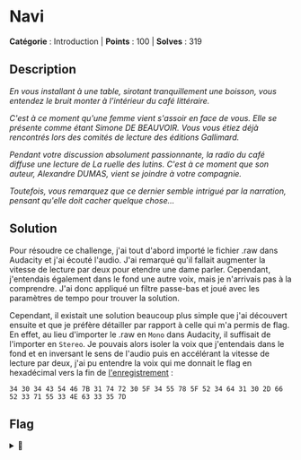 # Navi

**Catégorie** : Introduction | **Points** : 100 | **Solves** : 319

## Description

*En vous installant à une table, sirotant tranquillement une boisson, vous entendez le bruit monter à l’intérieur du café littéraire.*

*C'est à ce moment qu'une femme vient s'assoir en face de vous. Elle se présente comme étant Simone DE BEAUVOIR. Vous vous étiez déjà rencontrés lors des comités de lecture des éditions Gallimard.*

*Pendant votre discussion absolument passionnante, la radio du café diffuse une lecture de La ruelle des lutins. C'est à ce moment que son auteur, Alexandre DUMAS, vient se joindre à votre compagnie.*

*Toutefois, vous remarquez que ce dernier semble intrigué par la narration, pensant qu'elle doit cacher quelque chose...*

## Solution

Pour résoudre ce challenge, j'ai tout d'abord importé le fichier .raw dans Audacity et j'ai écouté l'audio. J'ai remarqué qu'il fallait augmenter la vitesse de lecture par deux pour etendre une dame parler. Cependant, j'entendais également dans le fond une autre voix, mais je n'arrivais pas à la comprendre. J'ai donc appliqué un filtre passe-bas et joué avec les paramètres de tempo pour trouver la solution.

Cependant, il existait une solution beaucoup plus simple que j'ai découvert ensuite et que je préfère détailler par rapport à celle qui m'a permis de flag. En effet, au lieu d'importer le .raw en ``Mono`` dans Audacity, il suffisait de l'importer en ``Stereo``. Je pouvais alors isoler la voix que j'entendais dans le fond et en inversant le sens de l'audio puis en accélérant la vitesse de lecture par deux, j'ai pu entendre la voix qui me donnait le flag en hexadécimal vers la fin de [l'enregistrement](solution.wav) :

```
34 30 34 43 54 46 7B 31 74 72 30 5F 34 55 78 5F 52 34 64 31 30 2D 66 52 33 71 55 33 4E 63 33 35 7D
```

## Flag

<details>
<summary>🚩</summary>

```
404CTF{1tr0_4Ux_R4d10-fR3qU3Nc35}
```